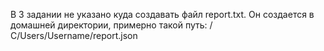 В 3 задании не указано куда создавать файл report.txt. Он создается в домашней директории, примерно такой путь: /С/Users/Username/report.json
